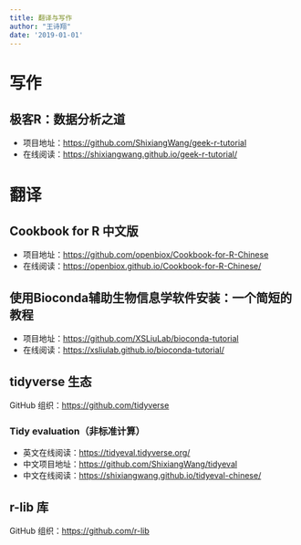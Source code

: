 ```yaml
---
title: 翻译与写作
author: "王诗翔"
date: '2019-01-01'
---
```


# 写作

## 极客R：数据分析之道

- 项目地址：<https://github.com/ShixiangWang/geek-r-tutorial>
- 在线阅读：<https://shixiangwang.github.io/geek-r-tutorial/>

# 翻译

## Cookbook for R 中文版

- 项目地址：<https://github.com/openbiox/Cookbook-for-R-Chinese>
- 在线阅读：<https://openbiox.github.io/Cookbook-for-R-Chinese/>

## 使用Bioconda辅助生物信息学软件安装：一个简短的教程

- 项目地址：<https://github.com/XSLiuLab/bioconda-tutorial>
- 在线阅读：<https://xsliulab.github.io/bioconda-tutorial/>

## tidyverse 生态

GitHub 组织：<https://github.com/tidyverse>

### Tidy evaluation（非标准计算）

- 英文在线阅读：<https://tidyeval.tidyverse.org/>
- 中文项目地址：<https://github.com/ShixiangWang/tidyeval>
- 中文在线阅读：<https://shixiangwang.github.io/tidyeval-chinese/>

## r-lib 库

GitHub 组织：<https://github.com/r-lib>

